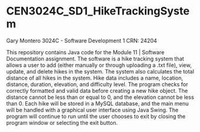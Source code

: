 # CEN3024C_SD1_HikeTrackingSystem

Gary Montero 3024C - Software Development 1 CRN: 24204

This repository contains Java code for the Module 11 | Software Documentation assignment. The software is a hike tracking system that allows a user to add (either manually or through uploading a .txt file), view, update, and delete hikes in the system. The system also calculates the total distance of all hikes in the system. Hike data includes a name, location, distance, duration, elevation, and difficulty level. The program checks for correctly formatted and valid data before creating a new hike object. The distance cannot be less than or equal to 0, and the elevation cannot be less than 0. Each hike will be stored in a MySQL database, and the main menu will be handled with a graphical user interface using Java Swing. The program will continue to run until the user chooses to exit by closing the program window or selecting the exit button.
